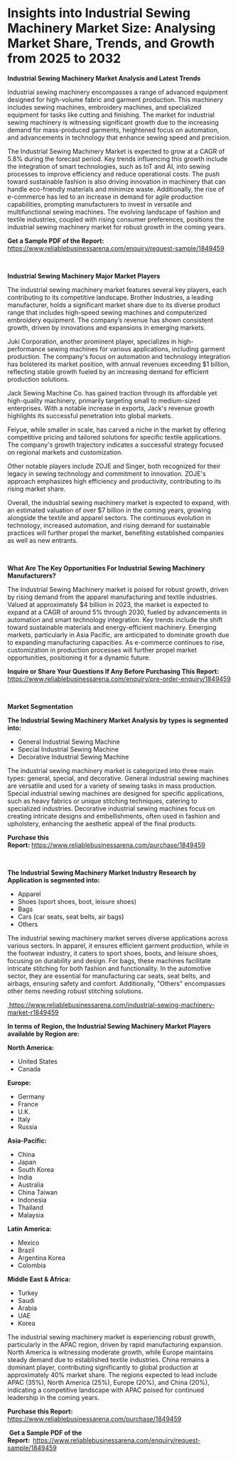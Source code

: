 <p><h1>Insights into Industrial Sewing Machinery Market Size: Analysing Market Share, Trends, and Growth from 2025 to 2032</h1></p><p><strong>Industrial Sewing Machinery Market Analysis and Latest Trends</strong></p>
<p><p>Industrial sewing machinery encompasses a range of advanced equipment designed for high-volume fabric and garment production. This machinery includes sewing machines, embroidery machines, and specialized equipment for tasks like cutting and finishing. The market for industrial sewing machinery is witnessing significant growth due to the increasing demand for mass-produced garments, heightened focus on automation, and advancements in technology that enhance sewing speed and precision.</p><p>The Industrial Sewing Machinery Market is expected to grow at a CAGR of 5.8% during the forecast period. Key trends influencing this growth include the integration of smart technologies, such as IoT and AI, into sewing processes to improve efficiency and reduce operational costs. The push toward sustainable fashion is also driving innovation in machinery that can handle eco-friendly materials and minimize waste. Additionally, the rise of e-commerce has led to an increase in demand for agile production capabilities, prompting manufacturers to invest in versatile and multifunctional sewing machines. The evolving landscape of fashion and textile industries, coupled with rising consumer preferences, positions the industrial sewing machinery market for robust growth in the coming years.</p></p>
<p><strong>Get a Sample PDF of the Report:&nbsp;</strong> <a href="https://www.reliablebusinessarena.com/enquiry/request-sample/1849459?utm_campaign=1891&utm_medium=2&utm_source=Github&utm_content=ia&utm_term=16042025&utm_id=industrial-sewing-machinery">https://www.reliablebusinessarena.com/enquiry/request-sample/1849459</a></p>
<p>&nbsp;</p>
<p><strong>Industrial Sewing Machinery Major Market Players</strong></p>
<p><p>The industrial sewing machinery market features several key players, each contributing to its competitive landscape. Brother Industries, a leading manufacturer, holds a significant market share due to its diverse product range that includes high-speed sewing machines and computerized embroidery equipment. The company’s revenue has shown consistent growth, driven by innovations and expansions in emerging markets.</p><p>Juki Corporation, another prominent player, specializes in high-performance sewing machines for various applications, including garment production. The company's focus on automation and technology integration has bolstered its market position, with annual revenues exceeding $1 billion, reflecting stable growth fueled by an increasing demand for efficient production solutions.</p><p>Jack Sewing Machine Co. has gained traction through its affordable yet high-quality machinery, primarily targeting small to medium-sized enterprises. With a notable increase in exports, Jack's revenue growth highlights its successful penetration into global markets.</p><p>Feiyue, while smaller in scale, has carved a niche in the market by offering competitive pricing and tailored solutions for specific textile applications. The company's growth trajectory indicates a successful strategy focused on regional markets and customization.</p><p>Other notable players include ZOJE and Singer, both recognized for their legacy in sewing technology and commitment to innovation. ZOJE's approach emphasizes high efficiency and productivity, contributing to its rising market share.</p><p>Overall, the industrial sewing machinery market is expected to expand, with an estimated valuation of over $7 billion in the coming years, growing alongside the textile and apparel sectors. The continuous evolution in technology, increased automation, and rising demand for sustainable practices will further propel the market, benefiting established companies as well as new entrants.</p></p>
<p>&nbsp;</p>
<p><strong>What Are The Key Opportunities For Industrial Sewing Machinery Manufacturers?</strong></p>
<p><p>The Industrial Sewing Machinery market is poised for robust growth, driven by rising demand from the apparel manufacturing and textile industries. Valued at approximately $4 billion in 2023, the market is expected to expand at a CAGR of around 5% through 2030, fueled by advancements in automation and smart technology integration. Key trends include the shift toward sustainable materials and energy-efficient machinery. Emerging markets, particularly in Asia Pacific, are anticipated to dominate growth due to expanding manufacturing capacities. As e-commerce continues to rise, customization in production processes will further propel market opportunities, positioning it for a dynamic future.</p></p>
<p><strong>Inquire or Share Your Questions If Any Before Purchasing This Report:</strong> <a href="https://www.reliablebusinessarena.com/enquiry/pre-order-enquiry/1849459?utm_campaign=1891&utm_medium=2&utm_source=Github&utm_content=ia&utm_term=16042025&utm_id=industrial-sewing-machinery">https://www.reliablebusinessarena.com/enquiry/pre-order-enquiry/1849459</a></p>
<p>&nbsp;</p>
<p><strong>Market Segmentation</strong></p>
<p><strong>The Industrial Sewing Machinery Market Analysis by types is segmented into:</strong></p>
<p><ul><li>General Industrial Sewing Machine</li><li>Special Industrial Sewing Machine</li><li>Decorative Industrial Sewing Machine</li></ul></p>
<p><p>The industrial sewing machinery market is categorized into three main types: general, special, and decorative. General industrial sewing machines are versatile and used for a variety of sewing tasks in mass production. Special industrial sewing machines are designed for specific applications, such as heavy fabrics or unique stitching techniques, catering to specialized industries. Decorative industrial sewing machines focus on creating intricate designs and embellishments, often used in fashion and upholstery, enhancing the aesthetic appeal of the final products.</p></p>
<p><strong>Purchase this Report:&nbsp;</strong><a href="https://www.reliablebusinessarena.com/purchase/1849459?utm_campaign=1891&utm_medium=2&utm_source=Github&utm_content=ia&utm_term=16042025&utm_id=industrial-sewing-machinery">https://www.reliablebusinessarena.com/purchase/1849459</a></p>
<p>&nbsp;</p>
<p><strong>The Industrial Sewing Machinery Market Industry Research by Application is segmented into:</strong></p>
<p><ul><li>Apparel</li><li>Shoes (sport shoes, boot, leisure shoes)</li><li>Bags</li><li>Cars (car seats, seat belts, air bags)</li><li>Others</li></ul></p>
<p><p>The industrial sewing machinery market serves diverse applications across various sectors. In apparel, it ensures efficient garment production, while in the footwear industry, it caters to sport shoes, boots, and leisure shoes, focusing on durability and design. For bags, these machines facilitate intricate stitching for both fashion and functionality. In the automotive sector, they are essential for manufacturing car seats, seat belts, and airbags, ensuring safety and comfort. Additionally, "Others" encompasses other items needing robust stitching solutions.</p></p>
<p><a href="https://www.reliablebusinessarena.com/industrial-sewing-machinery-market-r1849459?utm_campaign=1891&utm_medium=2&utm_source=Github&utm_content=ia&utm_term=16042025&utm_id=industrial-sewing-machinery">&nbsp;https://www.reliablebusinessarena.com/industrial-sewing-machinery-market-r1849459</a></p>
<p><strong>In terms of Region, the Industrial Sewing Machinery Market Players available by Region are:</strong></p>
<p>
    <p> <strong> North America: </strong>
        <ul>
            <li>United States</li>
            <li>Canada</li>
        </ul>
        </p> 
    <p> <strong> Europe: </strong>
        <ul>
            <li>Germany</li>
            <li>France</li>
            <li>U.K.</li>
            <li>Italy</li>
            <li>Russia</li>
        </ul>
        </p> 
    <p> <strong> Asia-Pacific: </strong>
        <ul>
            <li>China</li>
            <li>Japan</li>
            <li>South Korea</li>
            <li>India</li>
            <li>Australia</li>
            <li>China Taiwan</li>
            <li>Indonesia</li>
            <li>Thailand</li>
            <li>Malaysia</li>
        </ul>
        </p> 
    <p> <strong> Latin America: </strong>
        <ul>
            <li>Mexico</li>
            <li>Brazil</li>
            <li>Argentina Korea</li>
            <li>Colombia</li>
        </ul>
        </p> 
    <p> <strong> Middle East & Africa: </strong>
        <ul>
            <li>Turkey</li>
            <li>Saudi</li>
            <li>Arabia</li>
            <li>UAE</li>
            <li>Korea</li>
        </ul>
    </p>
    </p>
<p><p>The industrial sewing machinery market is experiencing robust growth, particularly in the APAC region, driven by rapid manufacturing expansion. North America is witnessing moderate growth, while Europe maintains steady demand due to established textile industries. China remains a dominant player, contributing significantly to global production at approximately 40% market share. The regions expected to lead include APAC (35%), North America (25%), Europe (20%), and China (20%), indicating a competitive landscape with APAC poised for continued leadership in the coming years.</p></p>
<p><strong>Purchase this Report: </strong><a href="https://www.reliablebusinessarena.com/purchase/1849459?utm_campaign=1891&utm_medium=2&utm_source=Github&utm_content=ia&utm_term=16042025&utm_id=industrial-sewing-machinery">https://www.reliablebusinessarena.com/purchase/1849459</a></p>
<p>&nbsp;<strong>Get a Sample PDF of the Report:&nbsp;&nbsp;</strong><a href="https://www.reliablebusinessarena.com/enquiry/request-sample/1849459?utm_campaign=1891&utm_medium=2&utm_source=Github&utm_content=ia&utm_term=16042025&utm_id=industrial-sewing-machinery">https://www.reliablebusinessarena.com/enquiry/request-sample/1849459</a></p>
<p><strong></strong></p>
<p><p></p><p></p><p></p></p>